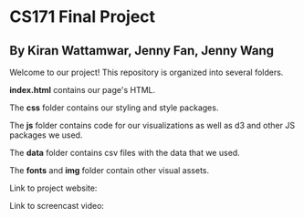# CS171 Final Project
## By Kiran Wattamwar, Jenny Fan, Jenny Wang

Welcome to our project! This repository is organized into several folders.

**index.html** contains our page's HTML.

The **css** folder contains our styling and style packages.

The **js** folder contains code for our visualizations as well as d3 and other JS packages we used.

The **data** folder contains csv files with the data that we used.

The **fonts** and **img** folder contain other visual assets.


Link to project website:

Link to screencast video:
